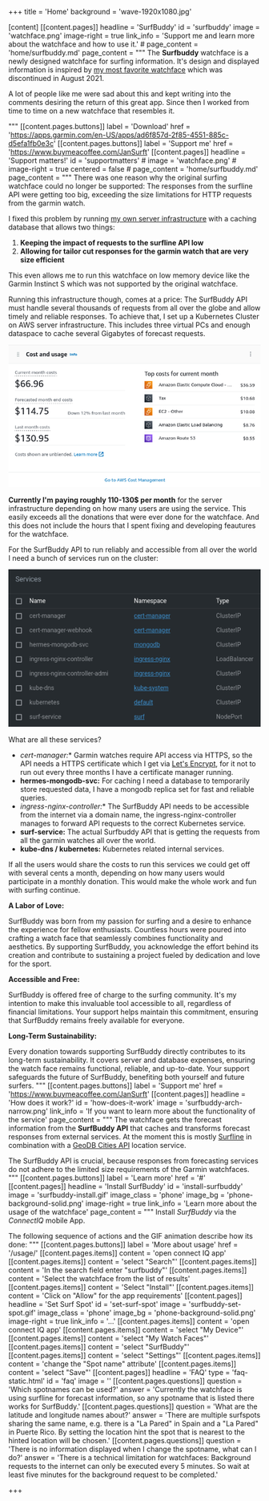 +++
title = 'Home'
background = 'wave-1920x1080.jpg'

[content]
  [[content.pages]]
    headline = 'SurfBuddy'
    id = 'surfbuddy'
    image = 'watchface.png'
    image-right = true
    link_info = 'Support me and learn more about the watchface and how to use it.'
    # page_content = 'home/surfbuddy.md'
    page_content = """
The **Surfbuddy** watchface is a newly designed watchface for surfing information. It's design and displayed information is inspired by [my most favorite watchface](https://apps.garmin.com/en-US/apps/d819f156-de65-41c6-8c97-26b997546460) which was discontinued in August 2021.

A lot of people like me were sad about this and kept writing into the comments desiring the return of this great app.
Since then I worked from time to time on a new watchface that resembles it.

"""
    [[content.pages.buttons]]
      label = 'Download'
      href = 'https://apps.garmin.com/en-US/apps/ad6f857d-2f85-4551-885c-d5efa1fb0e3c'
    [[content.pages.buttons]]
      label = 'Support me'
      href = 'https://www.buymeacoffee.com/JanSurft'
  [[content.pages]]
    headline = 'Support matters!'
    id = 'supportmatters'
    # image = 'watchface.png'
    # image-right = true
    centered = false
    # page_content = 'home/surfbuddy.md'
    page_content = """
There was one reason why the original surfing watchface could no longer be supported: The responses from the surfline API were getting too big, exceeding the size limitations for HTTP requests from the garmin watch.

I fixed this problem by running [my own server infrastructure](#how-does-it-work) with a caching database that allows two things:

1. **Keeping the impact of requests to the surfline API low**
2. **Allowing for tailor cut responses for the garmin watch that are very size efficient**

This even allows me to run this watchface on low memory device like the Garmin Instinct S which was not supported by the original watchface.

Running this infrastructure though, comes at a price: 
The SurfBuddy API must handle several thousands of requests from all over the globe and allow timely and reliable responses. To achieve that, I set up a Kubernetes Cluster on AWS server infrastructure. This includes three virtual PCs and enough dataspace to cache several Gigabytes of forecast requests.

![](costs.png)

**Currently I'm paying roughly 110-130$ per month** for the server infrastructure depending on how many users are using the service. This easily exceeds all the donations that were ever done for the watchface. And this does not include the hours that I spent fixing and developing feautures for the watchface.

For the SurfBuddy API to run reliably and accessible from all over the world I need a bunch of services run on the cluster:

![](cluster.png)

What are all these services?

- **cert-manager*:** Garmin watches require API access via HTTPS, so the API needs a HTTPS certificate which I get via [Let's Encrypt](https://letsencrypt.org/), for it not to run out every three months I have a certificate manager running.
- **hermes-mongodb-svc:** For caching I need a database to temporarily store requested data, I have a mongodb replica set for fast and reliable queries.
- **ingress-nginx-controller*:** The SurfBuddy API needs to be accessible from the internet via a domain name, the ingress-nginx-controller manages to forward API requests to the correct Kubernetes service.
- **surf-service:** The actual Surfbuddy API that is getting the requests from all the garmin watches all over the world.
- **kube-dns / kubernetes:** Kubernetes related internal services.

If all the users would share the costs to run this services we could get off with several cents a month, depending on how many users would participate in a monthly donation. This would make the whole work and fun with surfing continue.

**A Labor of Love:**

SurfBuddy was born from my passion for surfing and a desire to enhance the experience for fellow enthusiasts. Countless hours were poured into crafting a watch face that seamlessly combines functionality and aesthetics. By supporting SurfBuddy, you acknowledge the effort behind its creation and contribute to sustaining a project fueled by dedication and love for the sport.

**Accessible and Free:**

SurfBuddy is offered free of charge to the surfing community. It's my intention to make this invaluable tool accessible to all, regardless of financial limitations. Your support helps maintain this commitment, ensuring that SurfBuddy remains freely available for everyone.

**Long-Term Sustainability:**

Every donation towards supporting SurfBuddy directly contributes to its long-term sustainability. It covers server and database expenses, ensuring the watch face remains functional, reliable, and up-to-date. Your support safeguards the future of SurfBuddy, benefiting both yourself and future surfers.
"""
    [[content.pages.buttons]]
      label = 'Support me'
      href = 'https://www.buymeacoffee.com/JanSurft'
  [[content.pages]]
    headline = 'How does it work?'
    id = 'how-does-it-work'
    image = 'surfbuddy-arch-narrow.png'
    link_info = 'If you want to learn more about the functionality of the service'
    page_content = """
The watchface gets the forecast information from the **SurfBuddy API** that caches and transforms forecast responses from external services. At the moment this is mostly [Surfline](https://www.surfline.com/) in combination with a [GeoDB Cities API](http://geodb-cities-api.wirefreethought.com/) location service.

The SurfBuddy API is crucial, because responses from forecasting services do not adhere to the limited size requirements of the Garmin watchfaces.
"""
    [[content.pages.buttons]]
      label = 'Learn more'
      href = '#'
  [[content.pages]]
    headline = 'Install SurfBuddy'
    id = 'install-surfbuddy'
    image = 'surfbuddy-install.gif'
    image_class = 'phone'
    image_bg = 'phone-background-solid.png'
    image-right = true
    link_info = 'Learn more about the usage of the watchface'
    page_content = """
Install *SurfBuddy* via the *ConnectIQ* mobile App.

The following sequence of actions and the GIF animation describe how its done:
"""
    [[content.pages.buttons]]
      label = 'More about usage'
      href = '/usage/'
    [[content.pages.items]]
      content = 'open connect IQ app'
    [[content.pages.items]]
      content = 'select "Search"'
    [[content.pages.items]]
      content = 'In the search field enter "surfbuddy"'
    [[content.pages.items]]
      content = 'Select the watchface from the list of results'
    [[content.pages.items]]
      content = 'Select "Install"'
    [[content.pages.items]]
      content = 'Click on "Allow" for the app requirements'
  [[content.pages]]
    headline = 'Set Surf Spot'
    id = 'set-surf-spot'
    image = 'surfbuddy-set-spot.gif'
    image_class = 'phone'
    image_bg = 'phone-background-solid.png'
    image-right = true
    link_info = '...'
    [[content.pages.items]]
      content = 'open connect IQ app'
    [[content.pages.items]]
      content = 'select "My Device"'
    [[content.pages.items]]
      content = 'select "My Watch Faces"'
    [[content.pages.items]]
      content = 'select "SurfBuddy"'
    [[content.pages.items]]
      content = 'select "Settings"'
    [[content.pages.items]]
      content = 'change the "Spot name" attribute'
    [[content.pages.items]]
      content = 'select "Save"'
  [[content.pages]]
    headline = 'FAQ'
    type = 'faq-static.html'
    id = 'faq'
    image = ''
    [[content.pages.questions]]
      question = 'Which spotnames can be used?'
      answer = 'Currently the watchface is using surfline for forecast information, so any spotname that is listed there works for SurfBuddy.'
    [[content.pages.questions]]
      question = 'What are the latitude and longitude names about?'
      answer = 'There are multiple surfspots sharing the same name, e.g. there is a "La Pared" in Spain and a "La Pared" in Puerte Rico. By setting the location hint the spot that is nearest to the hinted location will be chosen.'
    [[content.pages.questions]]
      question = 'There is no information displayed when I change the spotname, what can I do?'
      answer = 'There is a technical limitation for watchfaces: Background requests to the internet can only be executed every 5 minutes. So wait at least five minutes for the background request to be completed.'

+++
